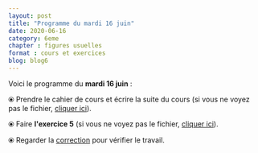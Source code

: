 ```yaml
---
layout: post
title: "Programme du mardi 16 juin"
date: 2020-06-16
category: 6eme
chapter : figures usuelles
format : cours et exercices
blog: blog6
---
```


Voici le programme du <b>mardi 16 juin</b> :

⦿ Prendre le cahier de cours et écrire la suite du cours (si vous ne voyez pas le fichier, <a href="/cours/6eme/6eme_chapitre_9_Figures usuelles_4.pdf">cliquer ici</a>).

<object data="/cours/6eme/6eme_chapitre_9_Figures usuelles_4.pdf" width="100%" height="500" type='application/pdf'></object>

⦿ Faire <strong>l'exercice 5</strong> (si vous ne voyez pas le fichier, <a href="/exercices/6eme/6eme_exercices_mardi_16_juin_2020.pdf">cliquer ici</a>).

<object data="/exercices/6eme/6eme_exercices_mardi_16_juin_2020.pdf" width="100%" height="500" type='application/pdf'></object>

⦿ Regarder la <a class="correction" href="/exercices/6eme/6eme_exercices_mardi_16_juin_2020_corrections.pdf">correction</a> pour vérifier le travail.
